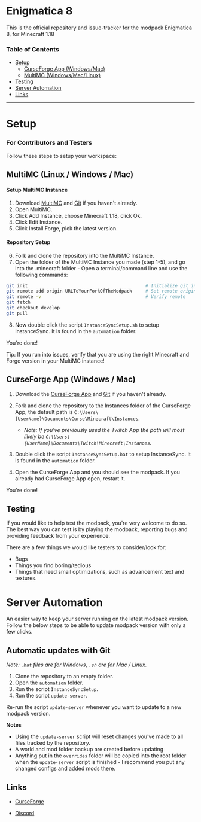 # Enigmatica 8

This is the official repository and issue-tracker for the modpack Enigmatica 8, for Minecraft 1.18

### Table of Contents

-   [Setup](#setup)
    -   [CurseForge App (Windows/Mac)](#curseforge-app-windows--mac)
    -   [MultiMC (Windows/Mac/Linux)](#multimc-linux--windows--mac)
-   [Testing](#testing)
-   [Server Automation](#server-automation)
-   [Links](#links)

<hr></hr>

# Setup

### For Contributors and Testers

Follow these steps to setup your workspace:

## MultiMC (Linux / Windows / Mac)

#### Setup MultiMC Instance

1. Download [MultiMC](https://multimc.org/#Download) and [Git](https://git-scm.com/downloads) if you haven't already.
2. Open MultiMC.
3. Click Add Instance, choose Minecraft 1.18, click Ok.
4. Click Edit Instance.
5. Click Install Forge, pick the latest version.

#### Repository Setup

6. Fork and clone the repository into the MultiMC Instance.
7. Open the folder of the MultiMC Instance you made (step 1-5), and go into the .minecraft folder - Open a terminal/command line and use the following commands:

```sh
git init                                            # Initialize git in folder
git remote add origin URLToYourForkOfTheModpack     # Set remote origin to your fork of the modpack
git remote -v                                       # Verify remote
git fetch
git checkout develop
git pull
```

8. Now double click the script `InstanceSyncSetup.sh` to setup InstanceSync. It is found in the `automation` folder.

You're done!

Tip: If you run into issues, verify that you are using the right Minecraft and Forge version in your MultiMC instance!

## CurseForge App (Windows / Mac)

1. Download the [CurseForge App](https://curseforge.overwolf.com/) and [Git](https://git-scm.com/downloads) if you haven't already.
2. Fork and clone the repository to the Instances folder of the CurseForge App, the default path is `C:\Users\{UserName}\Documents\Curse\Minecraft\Instances`.

    - _Note: If you've previously used the Twitch App the path will most likely be `C:\Users\{UserName}\Documents\Twitch\Minecraft\Instances`._

3. Double click the script `InstanceSyncSetup.bat` to setup InstanceSync. It is found in the `automation` folder.
4. Open the CurseForge App and you should see the modpack. If you already had CurseForge App open, restart it.

You're done!

## Testing

If you would like to help test the modpack, you're very welcome to do so.
The best way you can test is by playing the modpack, reporting bugs and providing feedback from your experience.

There are a few things we would like testers to consider/look for:

-   Bugs
-   Things you find boring/tedious
-   Things that need small optimizations, such as advancement text and textures.

# Server Automation

An easier way to keep your server running on the latest modpack version.
Follow the below steps to be able to update modpack version with only a few clicks.

## Automatic updates with Git

_Note: `.bat` files are for Windows, `.sh` are for Mac / Linux._

1. Clone the repository to an empty folder.
2. Open the `automation` folder.
3. Run the script `InstanceSyncSetup`.
4. Run the script `update-server`.

Re-run the script `update-server` whenever you want to update to a new modpack version.

**Notes**

-   Using the `update-server` script will reset changes you've made to all files tracked by the repository.
-   A world and mod folder backup are created before updating
-   Anything put in the `overrides` folder will be copied into the root folder when the `update-server` script is finished - I recommend you put any changed configs and added mods there.

## Links

-   [CurseForge](https://www.curseforge.com/minecraft/modpacks/Enigmatica8)

-   [Discord](https://discord.gg/enigmatica)
